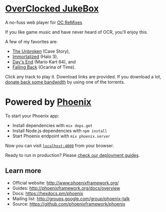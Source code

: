 # [OverClocked JukeBox](http://ocjb.pw)

A no-fuss web player for [OC ReMixes](http://ocremix.org)

If you like game music and have never heard of OCR, you'll enjoy this.

A few of my favorites are:

* [The Unbroken](http://ocjb.pw/#track-2363) (Cave Story),
* [Immortalized](http://ocjb.pw/#track-2213) (Halo 3),
* [Day's End](http://ocjb.pw/#track-1706) (Mario Kart 64), and
* [Falling Back](http://ocjb.pw/#track-1435) (Ocarina of Time).

Click any track to play it. Download links are provided. If you download a lot, [donate back some bandwidth](http://ocremix.org/torrents) by using one of the torrents.

# Powered by [Phoenix](http://www.phoenixframework.org/)

To start your Phoenix app:

  * Install dependencies with `mix deps.get`
  * Install Node.js dependencies with `npm install`
  * Start Phoenix endpoint with `mix phoenix.server`

Now you can visit [`localhost:4000`](http://localhost:4000) from your browser.

Ready to run in production? Please [check our deployment guides](http://www.phoenixframework.org/docs/deployment).

## Learn more

  * Official website: http://www.phoenixframework.org/
  * Guides: http://phoenixframework.org/docs/overview
  * Docs: https://hexdocs.pm/phoenix
  * Mailing list: http://groups.google.com/group/phoenix-talk
  * Source: https://github.com/phoenixframework/phoenix
